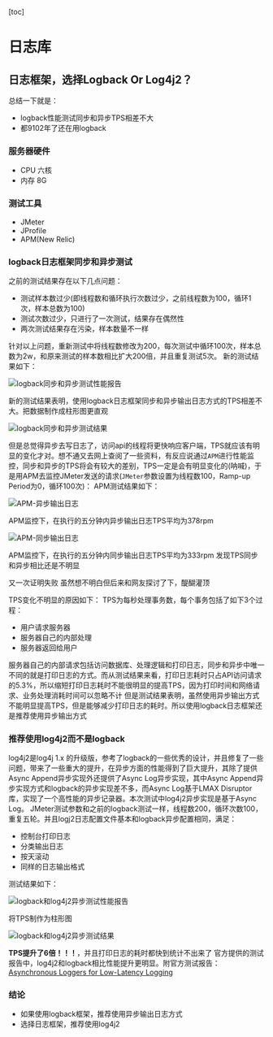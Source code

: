 [toc]



# 日志库

## 日志框架，选择Logback Or Log4j2？

总结一下就是：

- logback性能测试同步和异步TPS相差不大
- 都9102年了还在用logback

### 服务器硬件

- CPU 六核
- 内存 8G

### 测试工具

- JMeter
- JProfile
- APM(New Relic)

### logback日志框架同步和异步测试

之前的测试结果存在以下几点问题：

- 测试样本数过少(即线程数和循环执行次数过少，之前线程数为100，循环1次，样本总数为100)
- 测试次数过少，只进行了一次测试，结果存在偶然性
- 两次测试结果存在污染，样本数量不一样

针对以上问题，重新测试中将线程数修改为200，每次测试中循环100次，样本总数为2w，和原来测试的样本数相比扩大200倍，并且重复测试5次。 新的测试结果如下：

![logback同步和异步测试性能报告](https://homan-blog.oss-cn-beijing.aliyuncs.com/study-demo/project-design/20210424171427.webp)

新的测试结果表明，使用logback日志框架同步和异步输出日志方式的TPS相差不大。把数据制作成柱形图更直观

![logback同步和异步测试结果](https://homan-blog.oss-cn-beijing.aliyuncs.com/study-demo/project-design/20210424171432.webp)

但是总觉得异步去写日志了，访问api的线程将更快响应客户端，TPS就应该有明显的变化才对。想不通又去网上查阅了一些资料，有反应说通过`APM`进行性能监控，同步和异步的TPS将会有较大的差别，TPS一定是会有明显变化的(呐喊)，于是用APM去监控JMeter发送的请求(`JMeter`参数设置为线程数100，Ramp-up Period为0，循环100次)： APM测试结果如下：

![APM-异步输出日志](https://homan-blog.oss-cn-beijing.aliyuncs.com/study-demo/project-design/20210424171437.webp)

APM监控下，在执行的五分钟内异步输出日志TPS平均为378rpm

![APM-同步输出日志](https://homan-blog.oss-cn-beijing.aliyuncs.com/study-demo/project-design/20210424171442.webp)



APM监控下，在执行的五分钟内同步输出日志TPS平均为333rpm 发现TPS同步和异步相比还是不明显

又一次证明失败 虽然想不明白但后来和网友探讨了下，醍醐灌顶

TPS变化不明显的原因如下： TPS为每秒处理事务数，每个事务包括了如下3个过程：

- 用户请求服务器
- 服务器自己的内部处理
- 服务器返回给用户

服务器自己的内部请求包括访问数据库、处理逻辑和打印日志，同步和异步中唯一不同的就是打印日志的方式。而从测试结果来看，打印日志耗时只占API访问请求的5.3%，所以缩短打印日志耗时不能很明显的提高TPS，因为打印时间和网络请求、业务处理消耗时间可以忽略不计 但是测试结果表明，虽然使用异步输出方式不能明显提高TPS，但是能够减少打印日志的耗时。所以使用logback日志框架还是推荐使用异步输出方式

### 推荐使用log4j2而不是logback

log4j2是log4j 1.x 的升级版，参考了logback的一些优秀的设计，并且修复了一些问题，带来了一些重大的提升，在异步方面的性能得到了巨大提升，其除了提供Async Append异步实现外还提供了Async Log异步实现，其中Async Append异步实现方式和logback的异步实现差不多，而Async Log基于LMAX Disruptor库，实现了一个高性能的异步记录器。本次测试中log4j2异步实现是基于Async Log。 JMeter测试参数和之前的logback测试一样，线程数200，循环次数100，重复五轮。并且logj2日志配置文件基本和logback异步配置相同，满足：

- 控制台打印日志
- 分类输出日志
- 按天滚动
- 同样的日志输出格式

测试结果如下：

![logback和log4j2异步测试性能报告](https://homan-blog.oss-cn-beijing.aliyuncs.com/study-demo/project-design/20210424171451.webp)

将TPS制作为柱形图

![logback和log4j2异步测试结果](https://homan-blog.oss-cn-beijing.aliyuncs.com/study-demo/project-design/20210424171455.webp)



**TPS提升了6倍！！！**，并且打印日志的耗时都快到统计不出来了 官方提供的测试报告中，log4j2和logback相比性能提升更明显。附官方测试报告：[Asynchronous Loggers for Low-Latency Logging](https://logging.apache.org/log4j/log4j-2.3/manual/async.html)

### 结论

- 如果使用logback框架，推荐使用异步输出日志方式
- 选择日志框架，推荐使用log4j2


